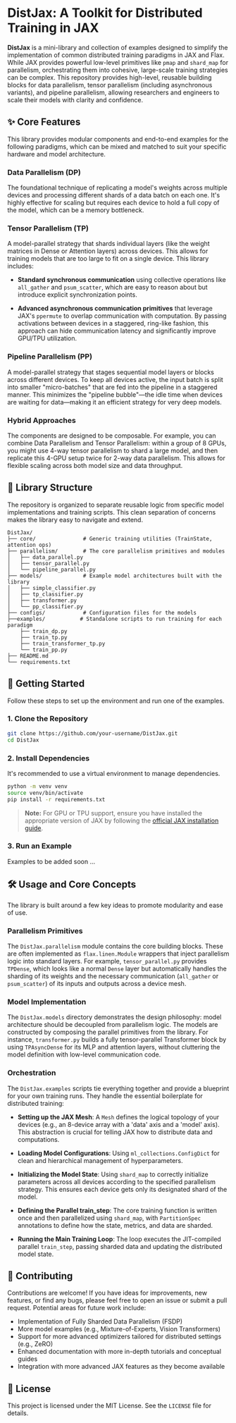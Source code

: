 # DistJax: A Toolkit for Distributed Training in JAX

**DistJax** is a mini-library and collection of examples designed to simplify the implementation of common distributed training paradigms in JAX and Flax. While JAX provides powerful low-level primitives like `pmap` and `shard_map` for parallelism, orchestrating them into cohesive, large-scale training strategies can be complex. This repository provides high-level, reusable building blocks for data parallelism, tensor parallelism (including asynchronous variants), and pipeline parallelism, allowing researchers and engineers to scale their models with clarity and confidence.

## ✨ Core Features

This library provides modular components and end-to-end examples for the following paradigms, which can be mixed and matched to suit your specific hardware and model architecture.

### Data Parallelism (DP)
The foundational technique of replicating a model's weights across multiple devices and processing different shards of a data batch on each one. It's highly effective for scaling but requires each device to hold a full copy of the model, which can be a memory bottleneck.

### Tensor Parallelism (TP)
A model-parallel strategy that shards individual layers (like the weight matrices in Dense or Attention layers) across devices. This allows for training models that are too large to fit on a single device. This library includes:

- **Standard synchronous communication** using collective operations like `all_gather` and `psum_scatter`, which are easy to reason about but introduce explicit synchronization points.

- **Advanced asynchronous communication primitives** that leverage JAX's `ppermute` to overlap communication with computation. By passing activations between devices in a staggered, ring-like fashion, this approach can hide communication latency and significantly improve GPU/TPU utilization.

### Pipeline Parallelism (PP)
A model-parallel strategy that stages sequential model layers or blocks across different devices. To keep all devices active, the input batch is split into smaller "micro-batches" that are fed into the pipeline in a staggered manner. This minimizes the "pipeline bubble"—the idle time when devices are waiting for data—making it an efficient strategy for very deep models.

### Hybrid Approaches
The components are designed to be composable. For example, you can combine Data Parallelism and Tensor Parallelism: within a group of 8 GPUs, you might use 4-way tensor parallelism to shard a large model, and then replicate this 4-GPU setup twice for 2-way data parallelism. This allows for flexible scaling across both model size and data throughput.

## 📂 Library Structure

The repository is organized to separate reusable logic from specific model implementations and training scripts. This clean separation of concerns makes the library easy to navigate and extend.

```
DistJax/
├── core/               # Generic training utilities (TrainState, attention ops)
├── parallelism/        # The core parallelism primitives and modules
│   ├── data_parallel.py
│   ├── tensor_parallel.py
│   └── pipeline_parallel.py
├── models/             # Example model architectures built with the library
│   ├── simple_classifier.py
│   ├── tp_classifier.py
│   ├── transformer.py
│   └── pp_classifier.py
├── configs/            # Configuration files for the models
├──examples/           # Standalone scripts to run training for each paradigm
    ├── train_dp.py
    ├── train_tp.py
    ├── train_transformer_tp.py
    └── train_pp.py
├── README.md
└── requirements.txt
```

## 🚀 Getting Started

Follow these steps to set up the environment and run one of the examples.

### 1. Clone the Repository

```bash
git clone https://github.com/your-username/DistJax.git
cd DistJax
```

### 2. Install Dependencies

It's recommended to use a virtual environment to manage dependencies.

```bash
python -m venv venv
source venv/bin/activate
pip install -r requirements.txt
```

> **Note:** For GPU or TPU support, ensure you have installed the appropriate version of JAX by following the [official JAX installation guide](https://jax.readthedocs.io/en/latest/installation.html).

### 3. Run an Example
Examples to be added soon ...
<!-- The scripts in the `examples/` directory are designed to be run directly. They will simulate a multi-device environment on your CPU for demonstration purposes.

To run the data-parallel training example:

```bash
python -m DistJax.examples.train_dp
```

This will run a few training steps and print the final metrics. You can similarly run other, more advanced examples:

```bash
# Run the tensor-parallel MLP example
python -m DistJax.examples.train_tp

# Run the pipeline-parallel MLP example
python -m DistJax.examples.train_pp -->


## 🛠️ Usage and Core Concepts

The library is built around a few key ideas to promote modularity and ease of use.

### Parallelism Primitives

The `DistJax.parallelism` module contains the core building blocks. These are often implemented as `flax.linen.Module` wrappers that inject parallelism logic into standard layers. For example, `tensor_parallel.py` provides `TPDense`, which looks like a normal `Dense` layer but automatically handles the sharding of its weights and the necessary communication (`all_gather` or `psum_scatter`) of its inputs and outputs across a device mesh.

### Model Implementation

The `DistJax.models` directory demonstrates the design philosophy: model architecture should be decoupled from parallelism logic. The models are constructed by composing the parallel primitives from the library. For instance, `transformer.py` builds a fully tensor-parallel Transformer block by using `TPAsyncDense` for its MLP and attention layers, without cluttering the model definition with low-level communication code.

### Orchestration

The `DistJax.examples` scripts tie everything together and provide a blueprint for your own training runs. They handle the essential boilerplate for distributed training:

- **Setting up the JAX Mesh**: A `Mesh` defines the logical topology of your devices (e.g., an 8-device array with a 'data' axis and a 'model' axis). This abstraction is crucial for telling JAX how to distribute data and computations.

- **Loading Model Configurations**: Using `ml_collections.ConfigDict` for clean and hierarchical management of hyperparameters.

- **Initializing the Model State**: Using `shard_map` to correctly initialize parameters across all devices according to the specified parallelism strategy. This ensures each device gets only its designated shard of the model.

- **Defining the Parallel train_step**: The core training function is written once and then parallelized using `shard_map`, with `PartitionSpec` annotations to define how the state, metrics, and data are sharded.

- **Running the Main Training Loop**: The loop executes the JIT-compiled parallel `train_step`, passing sharded data and updating the distributed model state.


## 🤝 Contributing

Contributions are welcome! If you have ideas for improvements, new features, or find any bugs, please feel free to open an issue or submit a pull request. Potential areas for future work include:

- Implementation of Fully Sharded Data Parallelism (FSDP)
- More model examples (e.g., Mixture-of-Experts, Vision Transformers)
- Support for more advanced optimizers tailored for distributed settings (e.g., ZeRO)
- Enhanced documentation with more in-depth tutorials and conceptual guides
- Integration with more advanced JAX features as they become available

## 📜 License

This project is licensed under the MIT License. See the `LICENSE` file for details.